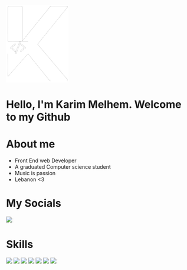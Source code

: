 
<img src = "logo.png">

<h1>Hello, I'm Karim Melhem. Welcome to my Github<h1>

# About me 
+ Front End web Developer 
+ A graduated Computer science student
+ Music is passion 
+ Lebanon <3 

# My Socials 
<a href="https://www.linkedin.com/in/karim-melhem/" target = "_blank"><img src = "https://img.shields.io/badge/Linkedin-blue?style=for-the-badge"/></a>


# Skills 
<img src = "https://img.shields.io/badge/Reactjs-black?style=for-the-badge"/> <img src = "https://img.shields.io/badge/JavaScript-yellow?style=for-the-badge"/> <img src = "https://img.shields.io/badge/Html-blue?style=for-the-badge"/>
<img src = "https://img.shields.io/badge/Css-white?style=for-the-badge"/> <img src = "https://img.shields.io/badge/Bootstrap-purple?style=for-the-badge"/> <img src = "https://img.shields.io/badge/Mysql-red?style=for-the-badge"/> <img src = "https://img.shields.io/badge/PHP-navy?style=for-the-badge"/>
